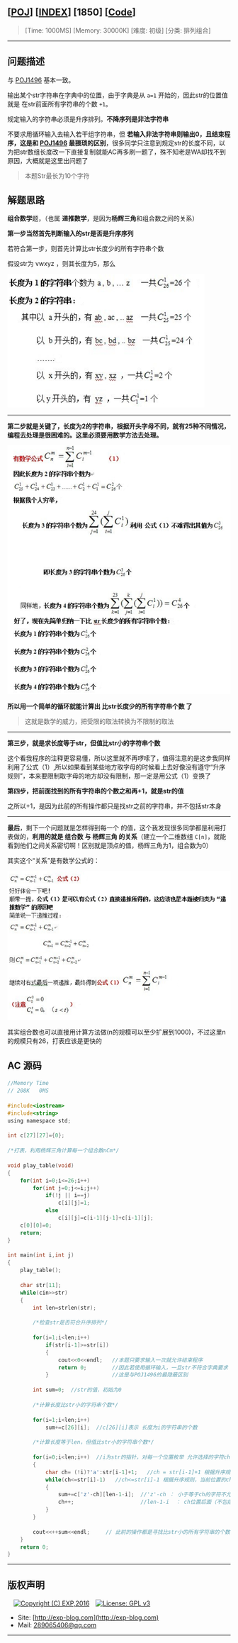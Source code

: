 ## [[POJ](http://poj.org/)] [[INDEX](https://github.com/lyy289065406/POJ-Solving-Reports)] [1850] [[Code](http://poj.org/problem?id=1850)]

> [Time: 1000MS] [Memory: 30000K] [难度: 初级] [分类: 排列组合]

------

## 问题描述

与 [POJ1496](/reports/POJ1496-Word%20Index) 基本一致。

输出某个str字符串在字典中的位置，由于字典是从 `a=1` 开始的，因此str的位置值就是 在str前面所有字符串的个数 `+1`。

规定输入的字符串必须是升序排列。**不降序列是非法字符串**

不要求用循环输入去输入若干组字符串，但 **若输入非法字符串则输出0，且结束程序，这是和 [POJ1496](/reports/POJ1496-Word%20Index) 最猥琐的区别**，很多同学只注意到规定str的长度不同，以为把str数组长度改一下直接复制就能AC再多刷一题了，殊不知老是WA却找不到原因，大概就是这里出问题了

> 本题Str最长为10个字符


## 解题思路

**组合数学**题，（也属 **递推数学**，是因为**杨辉三角**和组合数之间的关系）


**第一步当然首先判断输入的str是否是升序序列**


若符合第一步，则首先计算比str长度少的所有字符串个数

假设str为 vwxyz ，则其长度为5，那么

![](/reports/POJ1850-Code/img/01.png)

------

**第二步就是关键了，长度为2的字符串，根据开头字母不同，就有25种不同情况，编程去处理是很困难的。这里必须要用数学方法去处理。**

![](/reports/POJ1850-Code/img/02.png)


**所以用一个简单的循环就能计算出 比str长度少的所有字符串个数 了**

> 这就是数学的威力，把受限的取法转换为不限制的取法

------

**第三步，就是求长度等于str，但值比str小的字符串个数**

这个看我程序的注释更容易懂，所以这里就不再啰嗦了，值得注意的是这步我同样利用了公式（1）,所以如果看到某些地方取字母的时候看上去好像没有遵守“升序规则”，本来要限制取字母的地方却没有限制，那一定是用公式（1）变换了



**第四步，把前面找到的所有字符串的个数之和再+1，就是str的值**

之所以+1，是因为此前的所有操作都只是找str之前的字符串，并不包括str本身

------

**最后**，剩下一个问题就是怎样得到每一个 的值，这个我发现很多同学都是利用打表做的，**利用的就是 组合数 与 杨辉三角 的关系**（建立一个二维数组 `C[n]`，就能看到他们之间关系密切啊！区别就是顶点的值，杨辉三角为1，组合数为0）

其实这个“关系”是有数学公式的：

![](/reports/POJ1850-Code/img/03.png)


其实组合数也可以直接用计算方法做(n的规模可以至少扩展到1000)，不过这里n的规模只有26，打表应该是更快的


## AC 源码


```c
//Memory Time 
// 208K   0MS 

#include<iostream>
#include<string>
using namespace std;

int c[27][27]={0};

/*打表，利用杨辉三角计算每一个组合数nCm*/

void play_table(void)
{
	for(int i=0;i<=26;i++)
		for(int j=0;j<=i;j++)
			if(!j || i==j)
				c[i][j]=1;
			else
				c[i][j]=c[i-1][j-1]+c[i-1][j];
	c[0][0]=0;
	return;
}

int main(int i,int j)
{
	play_table();

	char str[11];
	while(cin>>str)
	{
		int len=strlen(str);

		/*检查str是否符合升序排列*/

		for(i=1;i<len;i++)
			if(str[i-1]>=str[i])
			{
				cout<<0<<endl;   //本题只要求输入一次就允许结束程序
				return 0;        //因此若使用循环输入，一旦str不符合字典要求（如aab,ba等）就要结束程序
			}                    //这是与POJ1496的最隐蔽区别
		
		int sum=0;  //str的值，初始为0
			
		/*计算长度比str小的字符串个数*/
			
		for(i=1;i<len;i++)
			sum+=c[26][i];  //c[26][i]表示 长度为i的字符串的个数
			
		/*计算长度等于len，但值比str小的字符串个数*/
			
		for(i=0;i<len;i++)  //i为str的指针，对每一个位置枚举 允许选择的字符ch
		{
			char ch= (!i)?'a':str[i-1]+1;   //ch = str[i-1]+1 根据升序规则，当前位置的ch至少要比str前一位置的字符大1
			while(ch<=str[i]-1)   //ch<=str[i]-1 根据升序规则，当前位置的ch最多只能比 str这个位置实际上的字符 小1
			{
				sum+=c['z'-ch][len-1-i];  //'z'-ch ： 小于等于ch的字符不允许再被选择，所以当前能够选择的字符总数为'z'-ch
				ch++;                     //len-1-i  ： ch位置后面（不包括ch）剩下的位数，就是从'z'-ch选择len-1-i个字符
			}
		}
			
		cout<<++sum<<endl;     // 此前的操作都是寻找比str小的所有字符串的个数，并不包括str本身，因此这里要+1
	}
	return 0;
}
```

------

## 版权声明

　[![Copyright (C) EXP,2016](https://img.shields.io/badge/Copyright%20(C)-EXP%202016-blue.svg)](http://exp-blog.com)　[![License: GPL v3](https://img.shields.io/badge/License-GPL%20v3-blue.svg)](https://www.gnu.org/licenses/gpl-3.0)
  

- Site: [http://exp-blog.com](http://exp-blog.com) 
- Mail: <a href="mailto:289065406@qq.com?subject=[EXP's Github]%20Your%20Question%20（请写下您的疑问）&amp;body=What%20can%20I%20help%20you?%20（需要我提供什么帮助吗？）">289065406@qq.com</a>


------
